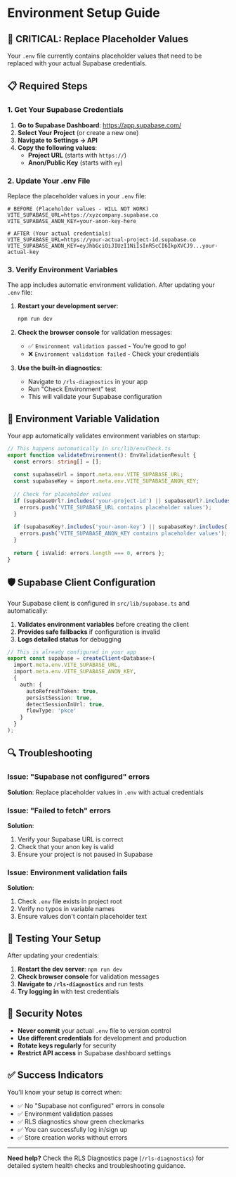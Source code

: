 # Environment Setup Guide

## 🚨 **CRITICAL: Replace Placeholder Values**

Your `.env` file currently contains placeholder values that need to be replaced with your actual Supabase credentials.

## 📋 **Required Steps**

### 1. Get Your Supabase Credentials

1. **Go to Supabase Dashboard**: https://app.supabase.com/
2. **Select Your Project** (or create a new one)
3. **Navigate to Settings → API**
4. **Copy the following values**:
   - **Project URL** (starts with `https://`)
   - **Anon/Public Key** (starts with `ey`)

### 2. Update Your .env File

Replace the placeholder values in your `.env` file:

```env
# BEFORE (Placeholder values - WILL NOT WORK)
VITE_SUPABASE_URL=https://xyzcompany.supabase.co
VITE_SUPABASE_ANON_KEY=your-anon-key-here

# AFTER (Your actual credentials)
VITE_SUPABASE_URL=https://your-actual-project-id.supabase.co
VITE_SUPABASE_ANON_KEY=eyJhbGciOiJIUzI1NiIsInR5cCI6IkpXVCJ9...your-actual-key
```

### 3. Verify Environment Variables

The app includes automatic environment validation. After updating your `.env` file:

1. **Restart your development server**:
   ```bash
   npm run dev
   ```

2. **Check the browser console** for validation messages:
   - ✅ `Environment validation passed` - You're good to go!
   - ❌ `Environment validation failed` - Check your credentials

3. **Use the built-in diagnostics**:
   - Navigate to `/rls-diagnostics` in your app
   - Run "Check Environment" test
   - This will validate your Supabase configuration

## 🔧 **Environment Variable Validation**

Your app automatically validates environment variables on startup:

```typescript
// This happens automatically in src/lib/envCheck.ts
export function validateEnvironment(): EnvValidationResult {
  const errors: string[] = [];
  
  const supabaseUrl = import.meta.env.VITE_SUPABASE_URL;
  const supabaseKey = import.meta.env.VITE_SUPABASE_ANON_KEY;
  
  // Check for placeholder values
  if (supabaseUrl?.includes('your-project-id') || supabaseUrl?.includes('placeholder')) {
    errors.push('VITE_SUPABASE_URL contains placeholder values');
  }
  
  if (supabaseKey?.includes('your-anon-key') || supabaseKey?.includes('placeholder')) {
    errors.push('VITE_SUPABASE_ANON_KEY contains placeholder values');
  }
  
  return { isValid: errors.length === 0, errors };
}
```

## 🛡️ **Supabase Client Configuration**

Your Supabase client is configured in `src/lib/supabase.ts` and automatically:

1. **Validates environment variables** before creating the client
2. **Provides safe fallbacks** if configuration is invalid
3. **Logs detailed status** for debugging

```typescript
// This is already configured in your app
export const supabase = createClient<Database>(
  import.meta.env.VITE_SUPABASE_URL,
  import.meta.env.VITE_SUPABASE_ANON_KEY,
  {
    auth: {
      autoRefreshToken: true,
      persistSession: true,
      detectSessionInUrl: true,
      flowType: 'pkce'
    }
  }
);
```

## 🔍 **Troubleshooting**

### Issue: "Supabase not configured" errors
**Solution**: Replace placeholder values in `.env` with actual credentials

### Issue: "Failed to fetch" errors
**Solution**: 
1. Verify your Supabase URL is correct
2. Check that your anon key is valid
3. Ensure your project is not paused in Supabase

### Issue: Environment validation fails
**Solution**: 
1. Check `.env` file exists in project root
2. Verify no typos in variable names
3. Ensure values don't contain placeholder text

## 📱 **Testing Your Setup**

After updating your credentials:

1. **Restart the dev server**: `npm run dev`
2. **Check browser console** for validation messages
3. **Navigate to `/rls-diagnostics`** and run tests
4. **Try logging in** with test credentials

## 🔐 **Security Notes**

- **Never commit** your actual `.env` file to version control
- **Use different credentials** for development and production
- **Rotate keys regularly** for security
- **Restrict API access** in Supabase dashboard settings

## ✅ **Success Indicators**

You'll know your setup is correct when:
- ✅ No "Supabase not configured" errors in console
- ✅ Environment validation passes
- ✅ RLS diagnostics show green checkmarks
- ✅ You can successfully log in/sign up
- ✅ Store creation works without errors

---

**Need help?** Check the RLS Diagnostics page (`/rls-diagnostics`) for detailed system health checks and troubleshooting guidance.